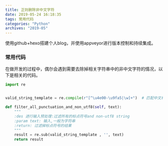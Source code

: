 ```yaml
---
title: 正则删除非中文字符
date: 2019-05-24 16:18:35
tags: 常用代码
categories: "Python"
archives: "2019-05"
---
```

使用github+hexo搭建个人blog，并使用appveyor进行版本控制和持续集成。

### 常用代码
在做开发的过程中，偶尔会遇到需要去除掉相关字符串中的非中文字符的情况，以下是相关的代码。

```python
import re


valid_string_template = re.compile(r"[^\u4e00-\u9fa5|\w]+")  # 匹配中文和数字英文正则

def filter_all_punctuation_and_non_utf8(self, text):
    """
    :des 进行输入预处理:过滤所有的标点符号and non-utf8 string
    :param text: 输入,一般为字符串
    :return: 过滤掉标点符号的结果
    """
    result = re.sub(valid_string_template , '', text)
    return result
```
